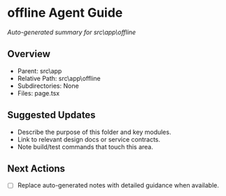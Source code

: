 ﻿# offline Agent Guide
*Auto-generated summary for src\app\offline*

## Overview
- Parent: src\app
- Relative Path: src\app\offline
- Subdirectories: None
- Files: page.tsx

## Suggested Updates
- Describe the purpose of this folder and key modules.
- Link to relevant design docs or service contracts.
- Note build/test commands that touch this area.

## Next Actions
- [ ] Replace auto-generated notes with detailed guidance when available.
